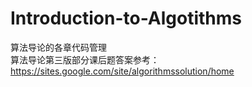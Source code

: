 # Introduction-to-Algotithms
算法导论的各章代码管理  
算法导论第三版部分课后题答案参考：  
https://sites.google.com/site/algorithmssolution/home
